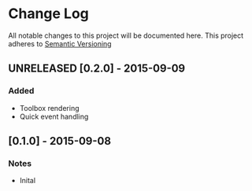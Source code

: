 # Change Log

All notable changes to this project will be documented here.
This project adheres to [Semantic Versioning](http://semver.org/)

## UNRELEASED [0.2.0] - 2015-09-09

### Added

* Toolbox rendering
* Quick event handling


## [0.1.0] - 2015-09-08

### Notes

* Inital
